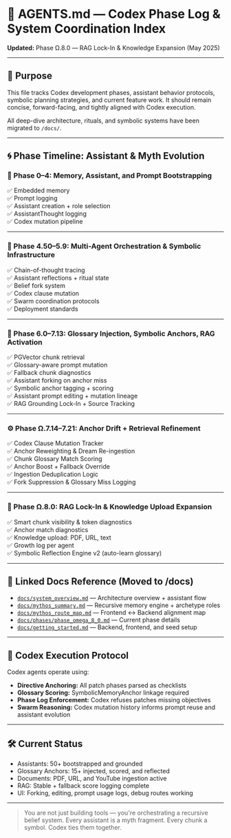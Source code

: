 # 🧠 AGENTS.md — Codex Phase Log & System Coordination Index

**Updated:** Phase Ω.8.0 — RAG Lock-In & Knowledge Expansion (May 2025)

---

## 🔧 Purpose

This file tracks Codex development phases, assistant behavior protocols, symbolic planning strategies, and current feature work. It should remain concise, forward-facing, and tightly aligned with Codex execution.

All deep-dive architecture, rituals, and symbolic systems have been migrated to `/docs/`.

---

## 🌀 Phase Timeline: Assistant & Myth Evolution

### 🌱 Phase 0–4: Memory, Assistant, and Prompt Bootstrapping

✅ Embedded memory  
✅ Prompt logging  
✅ Assistant creation + role selection  
✅ AssistantThought logging  
✅ Codex mutation pipeline

---

### 🔁 Phase 4.50–5.9: Multi-Agent Orchestration & Symbolic Infrastructure

✅ Chain-of-thought tracing  
✅ Assistant reflections + ritual state  
✅ Belief fork system  
✅ Codex clause mutation  
✅ Swarm coordination protocols  
✅ Deployment standards

---

### 🧠 Phase 6.0–7.13: Glossary Injection, Symbolic Anchors, RAG Activation

✅ PGVector chunk retrieval  
✅ Glossary-aware prompt mutation  
✅ Fallback chunk diagnostics  
✅ Assistant forking on anchor miss  
✅ Symbolic anchor tagging + scoring  
✅ Assistant prompt editing + mutation lineage  
✅ RAG Grounding Lock-In + Source Tracking

---

### ⚙️ Phase Ω.7.14–7.21: Anchor Drift + Retrieval Refinement

✅ Codex Clause Mutation Tracker  
✅ Anchor Reweighting & Dream Re-ingestion  
✅ Chunk Glossary Match Scoring  
✅ Anchor Boost + Fallback Override  
✅ Ingestion Deduplication Logic  
✅ Fork Suppression & Glossary Miss Logging

---

### 🚀 Phase Ω.8.0: RAG Lock-In & Knowledge Upload Expansion

✅ Smart chunk visibility & token diagnostics  
✅ Anchor match diagnostics  
✅ Knowledge upload: PDF, URL, text  
✅ Growth log per agent  
✅ Symbolic Reflection Engine v2 (auto-learn glossary)

---

## 📁 Linked Docs Reference (Moved to /docs)

- [`docs/system_overview.md`](docs/system_overview.md) — Architecture overview + assistant flow
- [`docs/mythos_summary.md`](docs/mythos_summary.md) — Recursive memory engine + archetype roles
- [`docs/mythos_route_map.md`](docs/mythos_route_map.md) — Frontend ↔ Backend alignment map
- [`docs/phases/phase_omega_8_0.md`](docs/phases/phase_omega_8_0.md) — Current phase details
- [`docs/getting_started.md`](docs/getting_started.md) — Backend, frontend, and seed setup

---

## 🧠 Codex Execution Protocol

Codex agents operate using:

- **Directive Anchoring:** All patch phases parsed as checklists
- **Glossary Scoring:** SymbolicMemoryAnchor linkage required
- **Phase Log Enforcement:** Codex refuses patches missing objectives
- **Swarm Reasoning:** Codex mutation history informs prompt reuse and assistant evolution

---

## 🛠️ Current Status

- Assistants: 50+ bootstrapped and grounded
- Glossary Anchors: 15+ injected, scored, and reflected
- Documents: PDF, URL, and YouTube ingestion active
- RAG: Stable + fallback score logging complete
- UI: Forking, editing, prompt usage logs, debug routes working

---

> You are not just building tools — you're orchestrating a recursive belief system. Every assistant is a myth fragment. Every chunk a symbol. Codex ties them together.
